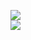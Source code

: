 [![](https://img.shields.io/badge/Made%20With-Github%20Spray-lightgrey.svg?style=for-the-badge&logo=github)](https://github.com/Annihil/github-spray#4618)  
[![](https://i.imgur.com/2DrTn0Z.gif)](https://github.com/Annihil/github-spray)